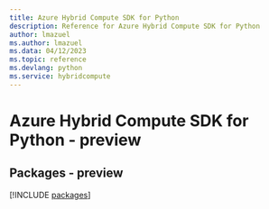 ```yaml
---
title: Azure Hybrid Compute SDK for Python
description: Reference for Azure Hybrid Compute SDK for Python
author: lmazuel
ms.author: lmazuel
ms.data: 04/12/2023
ms.topic: reference
ms.devlang: python
ms.service: hybridcompute
---
```

# Azure Hybrid Compute SDK for Python - preview
## Packages - preview
[!INCLUDE [packages](hybrid-compute-index.md)]
